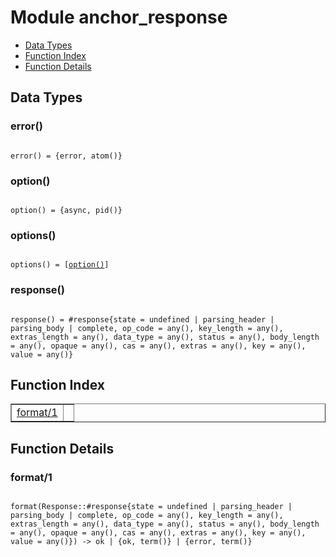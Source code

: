 

# Module anchor_response #
* [Data Types](#types)
* [Function Index](#index)
* [Function Details](#functions)

<a name="types"></a>

## Data Types ##




### <a name="type-error">error()</a> ###


<pre><code>
error() = {error, atom()}
</code></pre>




### <a name="type-option">option()</a> ###


<pre><code>
option() = {async, pid()}
</code></pre>




### <a name="type-options">options()</a> ###


<pre><code>
options() = [<a href="#type-option">option()</a>]
</code></pre>




### <a name="type-response">response()</a> ###


<pre><code>
response() = #response{state = undefined | parsing_header | parsing_body | complete, op_code = any(), key_length = any(), extras_length = any(), data_type = any(), status = any(), body_length = any(), opaque = any(), cas = any(), extras = any(), key = any(), value = any()}
</code></pre>

<a name="index"></a>

## Function Index ##


<table width="100%" border="1" cellspacing="0" cellpadding="2" summary="function index"><tr><td valign="top"><a href="#format-1">format/1</a></td><td></td></tr></table>


<a name="functions"></a>

## Function Details ##

<a name="format-1"></a>

### format/1 ###

<pre><code>
format(Response::#response{state = undefined | parsing_header | parsing_body | complete, op_code = any(), key_length = any(), extras_length = any(), data_type = any(), status = any(), body_length = any(), opaque = any(), cas = any(), extras = any(), key = any(), value = any()}) -&gt; ok | {ok, term()} | {error, term()}
</code></pre>
<br />


